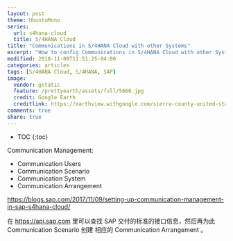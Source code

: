 ```yaml
---
layout: post
theme: UbuntuMono
series: 
  url: s4hana-cloud
  title: S/4HANA Cloud
title: "Communications in S/4HANA Cloud with other Systems"
excerpt: "How to config Communications in S/4HANA Cloud with other Systems"
modified: 2018-11-09T11:51:25-04:00
categories: articles
tags: [S/4HANA Cloud, S/4HANA, SAP]
image:
  vendor: gstatic
  feature: /prettyearth/assets/full/5666.jpg
  credit: Google Earth
  creditlink: https://earthview.withgoogle.com/sierra-county-united-states-5666
comments: true
share: true
---
```


* TOC
{:toc}

Communication Management:

* Communication Users
* Communication Scenario
* Communication System
* Communication Arrangement

https://blogs.sap.com/2017/11/09/setting-up-communication-management-in-sap-s4hana-cloud/

在 https://api.sap.com 里可以查找 SAP 交付的标准的接口信息，然后再为此 Communication Scenario 创建 相应的 Communication Arrangement 。